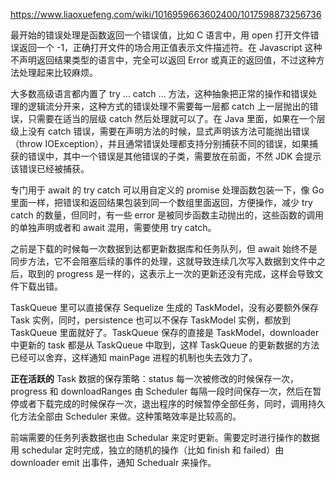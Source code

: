 https://www.liaoxuefeng.com/wiki/1016959663602400/1017598873256736

最开始的错误处理是函数返回一个错误值，比如 C 语言中，用 open 打开文件错误返回一个 -1，正确打开文件的场合用正值表示文件描述符。在 Javascript 这种不声明返回结果类型的语言中，完全可以返回 Error 或真正的返回值，不过这种方法处理起来比较麻烦。

大多数高级语言都内置了 try ... catch ... 方法，这种抽象把正常的操作和错误处理的逻辑流分开来，这种方式的错误处理不需要每一层都 catch 上一层抛出的错误，只需要在适当的层级 catch 然后处理就可以了。在 Java 里面，如果在一个层级上没有 catch 错误，需要在声明方法的时候，显式声明该方法可能抛出错误（throw IOException），并且通常错误处理都支持分别捕获不同的错误，如果捕获的错误中，其中一个错误是其他错误的子类，需要放在前面，不然 JDK 会提示该错误已经被捕获。

专门用于 await 的 try catch 可以用自定义的 promise 处理函数包装一下，像 Go 里面一样，把错误和返回结果包装到同一个数组里面返回，方便操作，减少 try catch 的数量，但同时，有一些 error 是被同步函数主动抛出的，这些函数的调用的单独声明或者和 await 混用，需要使用 try catch。

之前是下载的时候每一次数据到达都更新数据库和任务队列，但 await 始终不是同步方法，它不会阻塞后续的事件的处理，这就导致连续几次写入数据到文件中之后，取到的 progress 是一样的，这表示上一次的更新还没有完成，这样会导致文件下载出错。

TaskQueue 里可以直接保存 Sequelize 生成的 TaskModel，没有必要额外保存 Task 实例，同时，persistence 也可以不保存 TaskModel 实例，都放到 TaskQueue 里面就好了。TaskQueue 保存的直接是 TaskModel，downloader 中更新的 task 都是从 TaskQueue 中取到，这样 TaskQueue 的更新数据的方法已经可以舍弃，这样通知 mainPage 进程的机制也失去效力了。

**正在活跃的** Task 数据的保存策略：status 每一次被修改的时候保存一次，progress 和 downloadRanges 由 Scheduler 每隔一段时间保存一次，然后在暂停或者下载完成的时候保存一次，退出程序的时候暂停全部任务，同时，调用持久化方法全部由 Scheduler 来做。这种策略效率是比较高的。

前端需要的任务列表数据也由 Schedular 来定时更新。需要定时进行操作的数据用 schedular 定时完成，独立的随机的操作（比如 finish 和 failed）由 downloader emit 出事件，通知 Schedualr 来操作。